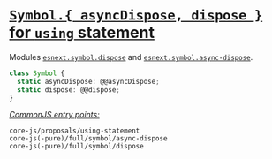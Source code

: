 # [`Symbol.{ asyncDispose, dispose }` for `using` statement](https://github.com/tc39/proposal-using-statement)
Modules [`esnext.symbol.dispose`](/packages/core-js/modules/esnext.symbol.dispose.js) and [`esnext.symbol.async-dispose`](/packages/core-js/modules/esnext.symbol.async-dispose.js).
```ts
class Symbol {
  static asyncDispose: @@asyncDispose;
  static dispose: @@dispose;
}
```
[*CommonJS entry points:*](/docs/Usage.md#commonjs-api)
```
core-js/proposals/using-statement
core-js(-pure)/full/symbol/async-dispose
core-js(-pure)/full/symbol/dispose
```
